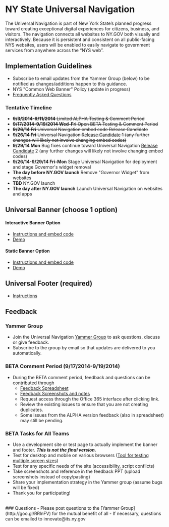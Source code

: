 # NY State Universal Navigation

The Universal Navigation is part of New York State’s planned progress toward creating exceptional digital experiences for citizens, business, and visitors. The navigation connects all websites to NY.GOV both visually and interactively. Because it is persistent and consistent on all public-facing NYS websites, users will be enabled to easily navigate to government services from anywhere across the “NYS web”. 

## Implementation Guidelines

- Subscribe to email updates from the Yammer Group (below) to be notified as changes/additions happen to this guidance.
- NYS "Common Web Banner" Policy (update in progress)
- [Frequently Asked Questions](faqs.md)

### Tentative Timeline 
- ~~**9/3/2014-9/11/2014** Limited ALPHA Testing & Comment Period~~
- ~~**9/17/2014-9/19/2014 Wed-Fri** Open BETA Testing & Comment Period~~ 
- ~~**9/26/14 Fri** Universal Navigation embed code Release Candidate~~
- ~~**9/26/14 Fri** Universal Navigation [Release Candidate](http://en.wikipedia.org/wiki/Software_release_life_cycle) 1 (any further changes will likely not involve changing embed codes)~~
- **9/29/14 Mon** Bug fixes continue toward Universal Navigation [Release Candidate](http://en.wikipedia.org/wiki/Software_release_life_cycle) 2 (any further changes will likely not involve changing embed codes)
- **9/26/14-9/29/14 Fri-Mon** Stage Universal Navigation for deployment and stage Governor's widget removal
- **The day before NY.GOV launch** Remove "Governor Widget" from websites 
- **TBD** NY.GOV launch 
- **The day after NY.GOV launch** Launch Universal Navigation on websites and apps 

## Universal Banner (choose 1 option)

#### Interactive Banner Option

- [Instructions and embed code](interactive-option.md)
- [Demo](http://nys-its.github.io/universal-navigation/demos/interactive-option-demo.html)

#### Static Banner Option

- [Instructions and embed code](static-option.md)
- [Demo](http://nys-its.github.io/universal-navigation/demos/static-option-demo.html)

## Universal Footer (required)

- [Instructions](footer.md)

## Feedback

### Yammer Group

- Join the Universal Navigation [Yammer Group](http://goo.gl/RRlnFV) to ask questions, discuss or give feedback.
- Subscribe to the group by email so that updates are delivered to you automatically.

### BETA Comment Period (9/17/2014-9/19/2014)
- During the BETA comment period, feedback and questions can be contributed through
  - [Feedback Spreadsheet](https://nysemail.sharepoint.com/sites/CTO/digital-team/_layouts/15/WopiFrame.aspx?sourcedoc=%7Bc3c1b67f-1315-4137-8219-a535931cb627%7D&action=edit&source=https%3A%2F%2Fnysemail%2Esharepoint%2Ecom%2Fsites%2FCTO%2Fdigital%2Dteam%2FSitePages%2FHome%2Easpx%3FRootFolder%3D%252Fsites%252FCTO%252Fdigital%252Dteam%252FShared%2520Documents%252FStrategy%252Funiversal%252Dnavigation%26FolderCTID%3D0x01200052620ABD70444146BE69E443CC6A38AF%26View%3D%257B7472896C%252D19F8%252D4BE9%252DA546%252DCE7986A5DD10%257D)
  - [Feedback Screenshots and notes](https://nysemail.sharepoint.com/sites/CTO/digital-team/_layouts/15/WopiFrame.aspx?sourcedoc=%7Bfea978c4-3823-4827-b31a-2a17a94236be%7D&action=edit&source=https%3A%2F%2Fnysemail%2Esharepoint%2Ecom%2Fsites%2FCTO%2Fdigital%2Dteam%2FSitePages%2FHome%2Easpx%3FRootFolder%3D%252Fsites%252FCTO%252Fdigital%252Dteam%252FShared%2520Documents%252FStrategy%252Funiversal%252Dnavigation%26FolderCTID%3D0x01200052620ABD70444146BE69E443CC6A38AF%26View%3D%257B7472896C%252D19F8%252D4BE9%252DA546%252DCE7986A5DD10%257D)
  - Request access through the Office 365 interface after clicking link.
  - Review the existing issues to ensure that you are not creating duplicates.
  - Some issues from the ALPHA version feedback (also in spreadsheet) may still be pending.

### BETA Tasks for All Teams

  - Use a development site or test page to actually implement the banner and footer. ___This is not the final version.___
  - Test for desktop and mobile on various browsers ([Tool for testing multiple screen sizes](http://responsive.victorcoulon.fr/))
  - Test for any specific needs of the site (accessibility, script conflicts)
  - Take screenshots and reference in the feedback PPT (upload screenshots instead of copy/pasting)
  - Share your implementation strategy in the Yammer group (assume bugs will be fixed)
  - Thank you for participating!


<br>
### Questions
- Please post questions to the [Yammer Group](http://goo.gl/RRlnFV) for the mutual benefit of all
- If necessary, questions can be emailed to innovate@its.ny.gov
